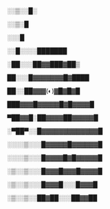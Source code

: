   ░░▒░░█░
  
  ░░▒░█ 
  
  ░░░█ 
  
  ░░█░░░░███████ 
  
  ░██░░░██▓▓███▓██▒ 
  
  ██░░░█▓▓▓▓▓▓▓█▓████ 
  
  ██░░██▓▓▓(◐)▓█▓█▓█ 
  
  ███▓▓▓█▓▓▓▓▓█▓█▓▓▓▓█ 
  
  ▀██▓▓█░██▓▓▓▓██▓▓▓▓▓█ 
  
  ░▀██▀░░█▓▓▓▓▓▓▓▓▓▓▓▓▓█ 
  
  ░░░░▒░░░█▓▓▓▓▓█▓▓▓▓▓▓█ 
  
  ░░░░▒░░░█▓▓▓▓█▓█▓▓▓▓▓█ 
  
  ░▒░░▒░░░█▓▓▓█▓▓▓█▓▓▓▓█ 
  
  ░▒░░▒░░░█▓▓▓█░░░█▓▓▓█ 
  
  ░▒░░▒░░██▓██░░░██▓▓██
